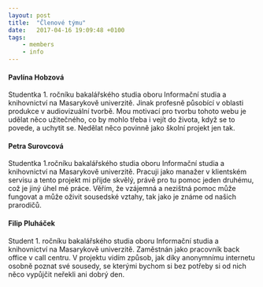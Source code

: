 ```yaml
---
layout: post
title:  "Členové týmu"
date:   2017-04-16 19:09:48 +0100
tags: 
    - members
    - info
---
```


#### Pavlína Hobzová

Studentka 1. ročníku bakalářského studia oboru Informační studia a knihovnictví na Masarykově univerzitě. Jinak profesně působící v oblasti produkce v audiovizuální tvorbě. Mou motivací pro tvorbu tohoto webu je udělat něco užitečného, co by mohlo třeba i vejít do života, když se to povede, a uchytit se. Nedělat něco povinně jako školní projekt jen tak.

#### Petra Surovcová

Studentka 1.ročníku bakalářského studia oboru Informační studia a knihovnictví na Masarykově univerzitě. Pracuji jako manažer v klientském servisu a tento projekt mi přijde skvělý, právě pro tu pomoc jeden druhému, což je jiný úhel mé práce. Věřím, že vzájemná a nezištná pomoc může fungovat a může oživit sousedské vztahy, tak jako je známe od našich prarodičů. 

#### Filip Pluháček

Student 1. ročníku bakalářského studia oboru Informační studia a knihovnictví na Masarykově univerzitě. Zaměstnán jako pracovník back office v call centru. V projektu vidím způsob, jak díky anonymnímu internetu osobně poznat své sousedy, se kterými bychom si bez potřeby si od nich něco vypůjčit neřekli ani dobrý den.